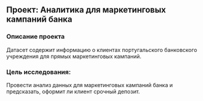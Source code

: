 ## Проект: Аналитика для маркетинговых кампаний банка

### Описание проекта
Датасет содержит информацию о клиентах португальского банковского учреждения для прямых маркетинговых кампаний.


### Цель исследования: 
Провести анализ данных для маркетинговых кампаний банка и предсказать, оформит ли клиент срочный депозит.
